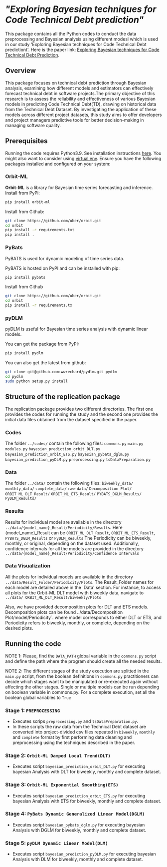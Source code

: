 #  *"Exploring Bayesian techniques for Code Technical Debt prediction"*

This package contains all the Python codes to conduct the data preprocessing and Bayesian analysis using different modesl which is used in our study 'Exploring Bayesian techniques for Code Technical Debt predictiont'.
Here is the paper link: [Exploring Bayesian techniques for Code Technical Debt Prediction](https://oulurepo.oulu.fi/handle/10024/53208).

## Overview

This package focuses on technical debt prediction through Bayesian analysis, examining how different models and estimators can effectively forecast technical debt in software projects.The primary objective of this research is to assess the reliability and effectiveness of various Bayesian models in predicting Code Technical Debt(TD), drawing on historical data from the Technical Debt Dataset. By investigating the application of these models across different project datasets, this study aims to offer developers and project managers predictive tools for better decision-making in managing software quality. 

## Prerequisites

Running the code requires Python3.9. See installation instructions [here](https://www.python.org/downloads/).
You might also want to consider using [virtual env](https://packaging.python.org/guides/installing-using-pip-and-virtualenv/).
Ensure you have the following packages installed and configured on your system:
### Orbit-ML
**Orbit-ML** is a library for Bayesian time series forecasting and inference.
Install from PyPi:
```bash
pip install orbit-ml
```

Install from Github:

```bash
git clone https://github.com/uber/orbit.git
cd orbit
pip install -r requirements.txt
pip install .
```

### PyBats
PyBATS is used for dynamic modeling of time series data.

PyBATS is hosted on PyPI and can be installed with pip:

```bash
pip install pybats
```
Install from Github

```bash
git clone https://github.com/uber/orbit.git
cd orbit
pip install -r requirements.tx
```

### pyDLM
pyDLM is useful for Bayesian time series analysis with dynamic linear models.

You can  get the package from PyPI:

```bash
pip install pydlm
```

You can also get the latest from github:

```bash
git clone git@github.com:wwrechard/pydlm.git pydlm
cd pydlm
sudo python setup.py install
```



## Structure of the replication package

The replication package provides two different directories. The first one provides the codes for running the study and the second one
provides the initial data files obtained from the dataset specified in the paper.

### Codes

The folder `../codes/` contain the following files:
```commons.py```
```main.py```
```modules.py```
```bayesian_prediction_orbit_DLT.py```
```bayesian_prediction_orbit_ETS.py```
```bayesian_pybats_dglm.py```
```bayesian_prediction_pyDLM.py```
```preprocessing.py```
```tsDataPreparation.py```

### Data
The folder `../data/`  contain the following files:
```biweekly_data/```
```monthly_data/```
```complete_data/```
```raw-data/```
```Decomposition Plot/```
```ORBIT_ML_DLT_Result/```
```ORBIT_ML_ETS_Result/```
```PYBATS_DGLM_Results/```
```PyDLM_Results/```

### Results
Results for individual model are available in the directory `../data/{model_name}_Result/Periodicity/Results`. Here {model_name}_Result can be
```ORBIT_ML_DLT_Result```,
```ORBIT_ML_ETS_Result```,
```PYBATS_DGLM_Results``` or
```PyDLM_Results```
The Periodicity can be biweekly, monthly, or original, depending on the dataset used.
Additionally, confidence intervals for all the models are provided in the directory `../data/{model_name}_Result/Periodicity/Confidence Intervals`

### Data Visualization
All the plots for individual models are available in the directory `../data/Result_Folder/Periodicity/Plots`. The Result_Folder  names for each model are detailed above in the 'Data' section. For instance, to access all plots for the Orbit-ML DLT model with biweekly data, navigate to `../data/
ORBIT_ML_DLT_Result/biweekly/Plots`

Also, we have provided decomposition plots for DLT and ETS models. Decomposition plots can be found ../data/Decomposition Plot/model/Periodicity`. where model corresponds to either DLT or ETS, and Periodicity refers to biweekly, monthly, or complete, depending on the desired plots.



## Running the code

NOTE 1: Please, find the `DATA_PATH` global variable in the `commons.py` script and define the path where the program should create all the needed results.

NOTE 2: The different stages of the study execution are splitted in the ```main.py``` script, from the boolean definitions in
```commons.py``` practitioners can decide which stages want to be manipulated or re-executed again without affecting the other stages. Single or multiple models can be run depending on boolean variable in commons.py.
For a complete execution, set all the boolean global variables to ```True```


### Stage 1: ```PREPROCESSING```

- Executes scrips ```preprocessing.py``` and ```tsDataPreparation.py```.
- In these scripts the raw data from the Technical Debt dataset are converted into project-divided csv files repeated in 
```biweekly```, ```monthly``` and ```complete``` format by first performing data cleaning and preprocessing using the techniques
described in the paper.

### Stage 2: ```Orbit-ML Damped Local Trend(DLT)```

- Executes script ```bayesian_prediction_orbit_DLT.py``` for executing bayesian Analysis with DLT for biweekly, monthly and complete dataset.

### Stage 3: ```Orbit-ML Exponential Smoothing(ETS)```

- Executes script ```bayesian_prediction_orbit_ETS.py```  for executing bayesian Analysis with ETS for  biweekly, monthly and complete dataset.

### Stage 4: ```PyBats Dynamic Generalized Linear Model(DGLM)```

- Executes script ```bayesian_pybats_dglm.py``` for executing bayesian Analysis with DGLM for biweekly, monthly and complete dataset.


### Stage 5: ```pyDLM Dynamic Linear Model(DLM)```

- Executes script ```bayesian_prediction_pyDLM.py``` for executing bayesian Analysis with DLM for biweekly, monthly and complete dataset.
  


